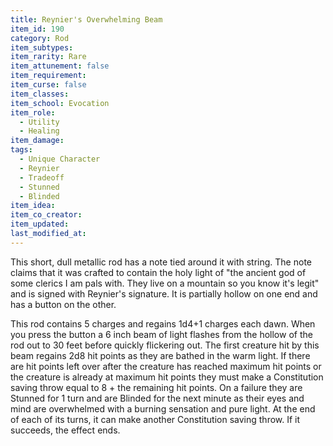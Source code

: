 ```yaml
---
title: Reynier's Overwhelming Beam
item_id: 190
category: Rod
item_subtypes:
item_rarity: Rare
item_attunement: false
item_requirement:
item_curse: false
item_classes:
item_school: Evocation
item_role:
  - Utility
  - Healing
item_damage:
tags:
  - Unique Character
  - Reynier
  - Tradeoff
  - Stunned
  - Blinded
item_idea:
item_co_creator:
item_updated:
last_modified_at:
---
```


This short, dull metallic rod has a note tied around it with string. The note claims that it was crafted to contain the holy light of "the ancient god of some clerics I am pals with. They live on a mountain so you know it's legit" and is signed with Reynier's signature. It is partially hollow on one end and has a button on the other.

This rod contains 5 charges and regains 1d4+1 charges each dawn. When you press the button a 6 inch beam of light flashes from the hollow of the rod out to 30 feet before quickly flickering out. The first creature hit by this beam regains 2d8 hit points as they are bathed in the warm light. If there are hit points left over after the creature has reached maximum hit points or the creature is already at maximum hit points they must make a Constitution saving throw equal to 8 + the remaining hit points. On a failure they are Stunned for 1 turn and are Blinded for the next minute as their eyes and mind are overwhelmed with a burning sensation and pure light. At the end of each of its turns, it can make another Constitution saving throw. If it succeeds, the effect ends.
